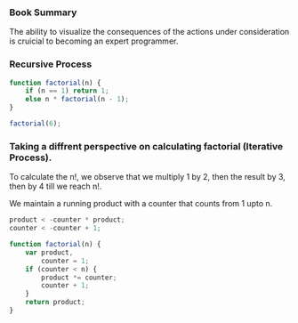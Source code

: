 ### Book Summary

The ability to visualize the consequences of the actions under consideration is cruicial to becoming an expert programmer.

### Recursive Process

```javascript
function factorial(n) {
	if (n == 1) return 1;
	else n * factorial(n - 1);
}

factorial(6);
```

### Taking a diffrent perspective on calculating factorial (Iterative Process).

To calculate the n!, we observe that
we multiply 1 by 2, then the result by 3, then by 4 till we reach n!.

We maintain a running product with a counter that counts from 1 upto n.

```javascript
product < -counter * product;
counter < -counter + 1;
```

```javascript
function factorial(n) {
	var product,
		counter = 1;
	if (counter < n) {
		product *= counter;
		counter + 1;
	}
	return product;
}
```


